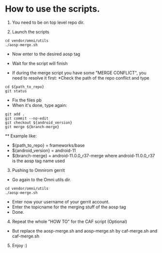 # How to use the scripts.

1. You need to be on top level repo dir.

2. Launch the scripts

```
cd vendor/omni/utils
./aosp-merge.sh
```

 * Now enter to the desired aosp tag
 * Wait for the script will finish

 * If during the merge script you have some "MERGE CONFLICT", you need to resolve it first:
        *Check the path of the repo conflict and type

```
cd ${path_to_repo}
git status
```

 * Fix the files pb
 * When it's done, type again:

```
git add .
git commit --no-edit
git checkout ${android_version}
git merge ${branch-merge}
```

** Example like:
   * ${path_to_repo} = frameworks/base
   * ${android_version} = android-11
   * ${branch-merge} = android-11.0.0_r37-merge where android-11.0.0_r37 is the aosp tag name used

3. Pushing to Omnirom gerrit

 * Go again to the Omni utils dir.

```
cd vendor/omni/utils
./aosp-merge.sh
```
 * Enter now your username of your gerrit account.
 * Enter the topicname for the merging stuff of the aosp tag
 * Done.

4. Repeat the whole "HOW TO" for the CAF script (Optional)

 * But replace the aosp-merge.sh and aosp-merge.sh by caf-merge.sh and caf-merge.sh

5. Enjoy :)